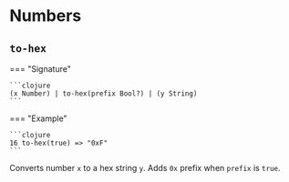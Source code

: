 # Numbers
## `to-hex`
=== "Signature"

    ```clojure
    (x Number) | to-hex(prefix Bool?) | (y String)
    ```
=== "Example"

    ```clojure
    16 to-hex(true) => "0xF"
    ```
Converts number `x` to a hex string `y`.
Adds `0x` prefix when `prefix` is `true`.
